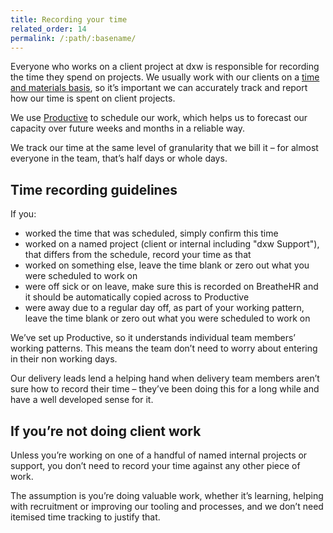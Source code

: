 ```yaml
---
title: Recording your time
related_order: 14
permalink: /:path/:basename/
---
```


Everyone who works on a client project at dxw is responsible for recording the
time they spend on projects. We usually work with our clients on a
[time and materials basis](https://www.gov.uk/guidance/how-to-pay-for-digital-outcomes-and-specialists-services#time-and-materials),
so it’s important we can accurately track and report how our time is spent on
client projects.

We use [Productive](https://productive.io/apps/) to schedule our work, which
helps us to forecast our capacity over future weeks and months in a reliable
way.

We track our time at the same level of granularity that we bill it – for almost
everyone in the team, that’s half days or whole days.

## Time recording guidelines

If you:

- worked the time that was scheduled, simply confirm this time
- worked on a named project (client or internal including "dxw Support"),
  that differs from the schedule, record your time as that
- worked on something else, leave the time blank or zero out what you
  were scheduled to work on
- were off sick or on leave, make sure this is recorded on BreatheHR and
  it should be automatically copied across to Productive
- were away due to a regular day off, as part of your working pattern,
  leave the time blank or zero out what you were scheduled to work on

We’ve set up Productive, so it understands individual team members’
working patterns. This means the team don’t need to worry about entering in
their non working days.

Our delivery leads lend a helping hand when delivery team members aren’t sure
how to record their time – they’ve been doing this for a long while and have a
well developed sense for it.

## If you’re not doing client work

Unless you’re working on one of a handful
of named internal projects or support, you don’t need to record your time
against any other piece of work.

The assumption is you’re doing valuable work,
whether it’s learning, helping with recruitment or improving our tooling and
processes, and we don’t need itemised time tracking to justify that.